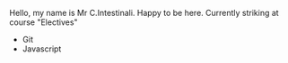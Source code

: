 Hello, my name is Mr C.Intestinali. Happy to be here.
Currently striking at course "Electives"

* Git
* Javascript
